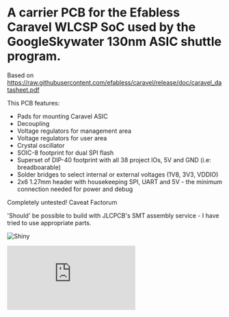 A carrier PCB for the Efabless Caravel WLCSP SoC used by the GoogleSkywater 130nm ASIC shuttle program.
=======================================================================================================

Based on https://raw.githubusercontent.com/efabless/caravel/release/doc/caravel_datasheet.pdf

This PCB features:

 * Pads for mounting Caravel ASIC
 * Decoupling
 * Voltage regulators for management area
 * Voltage regulators for user area
 * Crystal oscillator
 * SOIC-8 footprint for dual SPI flash
 * Superset of DIP-40 footprint with all 38 project IOs, 5V and GND (i.e: breadboarable)
 * Solder bridges to select internal or external voltages (1V8, 3V3, VDDIO)
 * 2x6 1.27mm header with housekeeping SPI, UART and 5V - the minimum connection needed for power and debug


Completely untested! Caveat Factorum

'Should' be possible to build with JLCPCB's SMT assembly service - I have tried to use appropriate parts.
 
![Shiny](https://github.com/samlittlewood/caravel_carrier/blob/main/rev0.1/carrier.png)

![Schematic](https://github.com/samlittlewood/caravel_carrier/blob/main/rev0.1/carrier.pdf)


